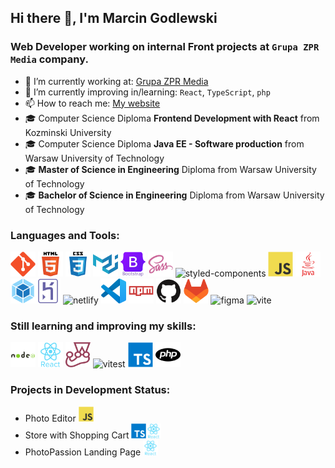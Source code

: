## Hi there 👋, I'm Marcin Godlewski
### Web Developer working on internal Front projects at ```Grupa ZPR Media``` company.

- 🔭 I’m currently working at: [Grupa ZPR Media](https://www.grupazpr.pl/)
- 🌱 I’m currently improving in/learning: `React`, `TypeScript`, `php`
- 📫 How to reach me: [My website](https://goldipl.github.io/Marcin-Programuje/)
- 🎓 Computer Science Diploma **Frontend Development with React** from Kozminski University
- 🎓 Computer Science Diploma **Java EE - Software production** from Warsaw University of Technology
- 🎓 **Master of Science in Engineering** Diploma from Warsaw University of Technology
- 🎓 **Bachelor of Science in Engineering** Diploma from Warsaw University of Technology

### Languages and Tools:
<img src="https://raw.githubusercontent.com/devicons/devicon/master/icons/git/git-original.svg" alt="git" width="40" height="40"/> <img src="https://raw.githubusercontent.com/devicons/devicon/master/icons/html5/html5-original-wordmark.svg" alt="html5" width="40" height="40"/> <img src="https://raw.githubusercontent.com/devicons/devicon/master/icons/css3/css3-original-wordmark.svg" alt="css3" width="40" height="40"/> <img src="https://raw.githubusercontent.com/devicons/devicon/1119b9f84c0290e0f0b38982099a2bd027a48bf1/icons/materialui/materialui-original.svg" alt="materialui" width="40" height="40"/> <img src="https://raw.githubusercontent.com/devicons/devicon/1119b9f84c0290e0f0b38982099a2bd027a48bf1/icons/bootstrap/bootstrap-original-wordmark.svg" alt="bootstrap" width="40" height="40"/> <img src="https://raw.githubusercontent.com/devicons/devicon/master/icons/sass/sass-original.svg" alt="sass" width="40" height="40"/> <img src="https://raw.githubusercontent.com/styled-components/brand/master/styled-components.png" alt="styled-components" width="40" height="40"/> <img src="https://raw.githubusercontent.com/devicons/devicon/master/icons/javascript/javascript-original.svg" alt="javascript" width="40" height="40"/> <img src="https://raw.githubusercontent.com/devicons/devicon/master/icons/java/java-plain-wordmark.svg" alt="java" width="40" height="40"/> <img src="https://raw.githubusercontent.com/devicons/devicon/master/icons/webpack/webpack-original.svg" alt="webpack" width="40" height="40"/><img src="https://raw.githubusercontent.com/devicons/devicon/master/icons/heroku/heroku-original.svg" alt="heroku" width="40" height="40"/> <img src="https://www.vectorlogo.zone/logos/netlify/netlify-icon.svg" alt="netlify" width="40" height="40"/> <img src="https://raw.githubusercontent.com/devicons/devicon/master/icons/vscode/vscode-original.svg" alt="vscode" width="40" height="40"/> <img src="https://raw.githubusercontent.com/devicons/devicon/master/icons/npm/npm-original-wordmark.svg" alt="npm" width="40" height="40"/> <img src="https://raw.githubusercontent.com/devicons/devicon/master/icons/github/github-original.svg" alt="github" width="40" height="40"/> <img src="https://raw.githubusercontent.com/devicons/devicon/master/icons/gitlab/gitlab-original.svg" alt="gitlab" width="40" height="40"/> <img src="https://www.vectorlogo.zone/logos/figma/figma-icon.svg" alt="figma" width="40" height="40"/> <img src="https://www.svgrepo.com/show/374167/vite.svg" alt="vite" width="40" height="40"/>

### Still learning and improving my skills:
<img src="https://raw.githubusercontent.com/devicons/devicon/master/icons/nodejs/nodejs-original-wordmark.svg" alt="nodejs" width="40" height="40"/> <img src="https://raw.githubusercontent.com/devicons/devicon/master/icons/react/react-original-wordmark.svg" alt="react" width="40" height="40"/> <img src="https://raw.githubusercontent.com/devicons/devicon/1119b9f84c0290e0f0b38982099a2bd027a48bf1/icons/jest/jest-plain.svg" alt="jest" width="40" height="40"/> <img src="https://raw.githubusercontent.com/vitest-dev/vitest/c3621c9405614c9af21d4074a8fdb1946caec5a3/docs/public/logo.svg" alt="vitest" width="40" height="40"/> <img src="https://raw.githubusercontent.com/devicons/devicon/1119b9f84c0290e0f0b38982099a2bd027a48bf1/icons/typescript/typescript-original.svg" alt="typescript" width="40" height="40"/> <img src="https://raw.githubusercontent.com/devicons/devicon/1119b9f84c0290e0f0b38982099a2bd027a48bf1/icons/php/php-plain.svg" alt="php" width="40" height="40"/>

### Projects in Development Status:
* Photo Editor <img src="https://raw.githubusercontent.com/devicons/devicon/master/icons/javascript/javascript-original.svg" alt="javascript" width="24" height="24"/>
* Store with Shopping Cart <img src="https://raw.githubusercontent.com/devicons/devicon/1119b9f84c0290e0f0b38982099a2bd027a48bf1/icons/typescript/typescript-original.svg" alt="typescript" width="24" height="24"/><img src="https://raw.githubusercontent.com/devicons/devicon/master/icons/react/react-original-wordmark.svg" alt="react" width="24" height="24"/>
* PhotoPassion Landing Page <img src="https://raw.githubusercontent.com/devicons/devicon/master/icons/react/react-original-wordmark.svg" alt="react" width="24" height="24"/>

